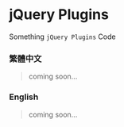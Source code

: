 # jQuery Plugins

Something `jQuery Plugins` Code

### 繁體中文
> coming soon...

### English
> coming soon...
